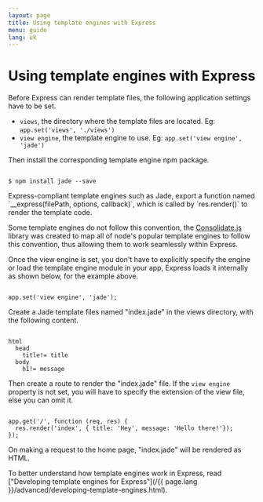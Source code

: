 ```yaml
---
layout: page
title: Using template engines with Express
menu: guide
lang: uk
---
```

<!---
 Copyright (c) 2016 StrongLoop, IBM, and Express Contributors
 License: MIT
-->

# Using template engines with Express

Before Express can render template files, the following application settings have to be set.

* `views`, the directory where the template files are located. Eg: `app.set('views', './views')`
* `view engine`, the template engine to use. Eg: `app.set('view engine', 'jade')`

Then install the corresponding template engine npm package.

<pre><code class="language-sh" translate="no">
$ npm install jade --save
</code></pre>

<div class="doc-box doc-notice" markdown="1">
Express-compliant template engines such as Jade, export a function named `__express(filePath, options, callback)`, which is called by `res.render()` to render the template code.

Some template engines do not follow this convention, the [Consolidate.js](https://www.npmjs.org/package/consolidate) library was created to map all of node's popular template engines to follow this convention, thus allowing them to work seamlessly within Express.
</div>

Once the view engine is set, you don't have to explicitly specify the engine or load the template engine module in your app, Express loads it internally as shown below, for the example above.

<pre><code class="language-javascript" translate="no">
app.set('view engine', 'jade');
</code></pre>

Create a Jade template files named "index.jade" in the views directory, with the following content.

<pre><code class="language-javascript" translate="no">
html
  head
    title!= title
  body
    h1!= message
</code></pre>

Then create a route to render the "index.jade" file. If the `view engine` property is not set, you will have to specify the extension of the view file, else you can omit it.

<pre><code class="language-javascript" translate="no">
app.get('/', function (req, res) {
  res.render('index', { title: 'Hey', message: 'Hello there!'});
});
</code></pre>

On making a request to the home page, "index.jade" will be rendered as HTML.

To better understand how template engines work in Express, read ["Developing template engines for Express"](/{{ page.lang }}/advanced/developing-template-engines.html).
